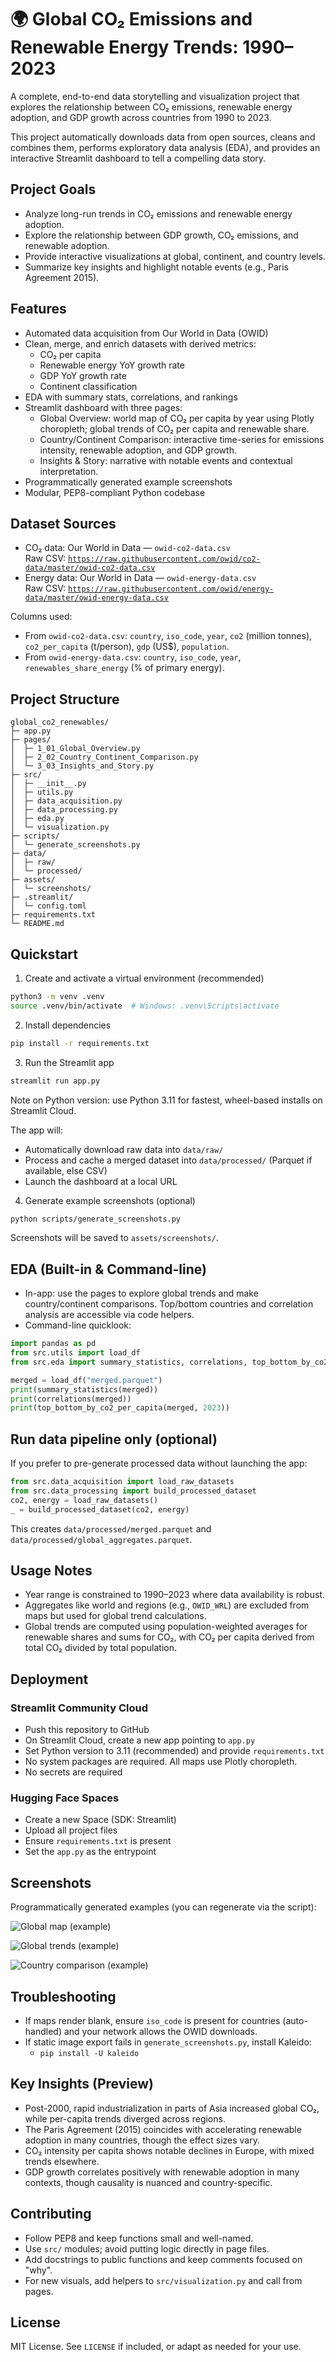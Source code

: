 # 🌍 Global CO₂ Emissions and Renewable Energy Trends: 1990–2023

A complete, end-to-end data storytelling and visualization project that explores the relationship between CO₂ emissions, renewable energy adoption, and GDP growth across countries from 1990 to 2023.

This project automatically downloads data from open sources, cleans and combines them, performs exploratory data analysis (EDA), and provides an interactive Streamlit dashboard to tell a compelling data story.

## Project Goals
- Analyze long-run trends in CO₂ emissions and renewable energy adoption.
- Explore the relationship between GDP growth, CO₂ emissions, and renewable adoption.
- Provide interactive visualizations at global, continent, and country levels.
- Summarize key insights and highlight notable events (e.g., Paris Agreement 2015).

## Features
- Automated data acquisition from Our World in Data (OWID)
- Clean, merge, and enrich datasets with derived metrics:
  - CO₂ per capita
  - Renewable energy YoY growth rate
  - GDP YoY growth rate
  - Continent classification
- EDA with summary stats, correlations, and rankings
- Streamlit dashboard with three pages:
  - Global Overview: world map of CO₂ per capita by year using Plotly choropleth; global trends of CO₂ per capita and renewable share.
  - Country/Continent Comparison: interactive time-series for emissions intensity, renewable adoption, and GDP growth.
  - Insights & Story: narrative with notable events and contextual interpretation.
- Programmatically generated example screenshots
- Modular, PEP8-compliant Python codebase

## Dataset Sources
- CO₂ data: Our World in Data — `owid-co2-data.csv`  
  Raw CSV: [`https://raw.githubusercontent.com/owid/co2-data/master/owid-co2-data.csv`](https://raw.githubusercontent.com/owid/co2-data/master/owid-co2-data.csv)
- Energy data: Our World in Data — `owid-energy-data.csv`  
  Raw CSV: [`https://raw.githubusercontent.com/owid/energy-data/master/owid-energy-data.csv`](https://raw.githubusercontent.com/owid/energy-data/master/owid-energy-data.csv)

Columns used:
- From `owid-co2-data.csv`: `country`, `iso_code`, `year`, `co2` (million tonnes), `co2_per_capita` (t/person), `gdp` (US$), `population`.
- From `owid-energy-data.csv`: `country`, `iso_code`, `year`, `renewables_share_energy` (% of primary energy).

## Project Structure
```
global_co2_renewables/
├─ app.py
├─ pages/
│  ├─ 1_01_Global_Overview.py
│  ├─ 2_02_Country_Continent_Comparison.py
│  └─ 3_03_Insights_and_Story.py
├─ src/
│  ├─ __init__.py
│  ├─ utils.py
│  ├─ data_acquisition.py
│  ├─ data_processing.py
│  ├─ eda.py
│  └─ visualization.py
├─ scripts/
│  └─ generate_screenshots.py
├─ data/
│  ├─ raw/
│  └─ processed/
├─ assets/
│  └─ screenshots/
├─ .streamlit/
│  └─ config.toml
├─ requirements.txt
└─ README.md
```

## Quickstart

1) Create and activate a virtual environment (recommended)

```bash
python3 -m venv .venv
source .venv/bin/activate  # Windows: .venv\Scripts\activate
```

2) Install dependencies

```bash
pip install -r requirements.txt
```

3) Run the Streamlit app

```bash
streamlit run app.py
```

Note on Python version: use Python 3.11 for fastest, wheel-based installs on Streamlit Cloud.

The app will:
- Automatically download raw data into `data/raw/`
- Process and cache a merged dataset into `data/processed/` (Parquet if available, else CSV)
- Launch the dashboard at a local URL

4) Generate example screenshots (optional)

```bash
python scripts/generate_screenshots.py
```

Screenshots will be saved to `assets/screenshots/`.

## EDA (Built-in & Command-line)
- In-app: use the pages to explore global trends and make country/continent comparisons. Top/bottom countries and correlation analysis are accessible via code helpers.
- Command-line quicklook:
```python
import pandas as pd
from src.utils import load_df
from src.eda import summary_statistics, correlations, top_bottom_by_co2_per_capita

merged = load_df("merged.parquet")
print(summary_statistics(merged))
print(correlations(merged))
print(top_bottom_by_co2_per_capita(merged, 2023))
```

## Run data pipeline only (optional)
If you prefer to pre-generate processed data without launching the app:
```python
from src.data_acquisition import load_raw_datasets
from src.data_processing import build_processed_dataset
co2, energy = load_raw_datasets()
_ = build_processed_dataset(co2, energy)
```
This creates `data/processed/merged.parquet` and `data/processed/global_aggregates.parquet`.

## Usage Notes
- Year range is constrained to 1990–2023 where data availability is robust.
- Aggregates like world and regions (e.g., `OWID_WRL`) are excluded from maps but used for global trend calculations.
- Global trends are computed using population-weighted averages for renewable shares and sums for CO₂, with CO₂ per capita derived from total CO₂ divided by total population.

## Deployment

### Streamlit Community Cloud
- Push this repository to GitHub
- On Streamlit Cloud, create a new app pointing to `app.py`
- Set Python version to 3.11 (recommended) and provide `requirements.txt`
- No system packages are required. All maps use Plotly choropleth.
- No secrets are required

### Hugging Face Spaces
- Create a new Space (SDK: Streamlit)
- Upload all project files
- Ensure `requirements.txt` is present
- Set the `app.py` as the entrypoint

## Screenshots
Programmatically generated examples (you can regenerate via the script):

![Global map (example)](assets/screenshots/global_map_2023.png)

![Global trends (example)](assets/screenshots/global_trends.png)

![Country comparison (example)](assets/screenshots/country_comparison.png)

## Troubleshooting
- If maps render blank, ensure `iso_code` is present for countries (auto-handled) and your network allows the OWID downloads.
- If static image export fails in `generate_screenshots.py`, install Kaleido:
  - `pip install -U kaleido`

## Key Insights (Preview)
- Post-2000, rapid industrialization in parts of Asia increased global CO₂, while per-capita trends diverged across regions.
- The Paris Agreement (2015) coincides with accelerating renewable adoption in many countries, though the effect sizes vary.
- CO₂ intensity per capita shows notable declines in Europe, with mixed trends elsewhere.
- GDP growth correlates positively with renewable adoption in many contexts, though causality is nuanced and country-specific.

## Contributing
- Follow PEP8 and keep functions small and well-named.
- Use `src/` modules; avoid putting logic directly in page files.
- Add docstrings to public functions and keep comments focused on "why".
- For new visuals, add helpers to `src/visualization.py` and call from pages.

## License
MIT License. See `LICENSE` if included, or adapt as needed for your use.